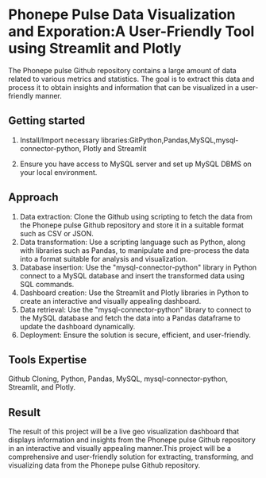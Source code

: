
# Phonepe Pulse Data Visualization and Exporation:A User-Friendly Tool using Streamlit and Plotly

The Phonepe pulse Github repository contains a large amount of data related to
various metrics and statistics. The goal is to extract this data and process it to obtain
insights and information that can be visualized in a user-friendly manner.


## Getting started

1) Install/Import necessary libraries:GitPython,Pandas,MySQL,mysql-connector-python, Plotly and Streamlit

2) Ensure you have access to MySQL server and set up MySQL DBMS on your local environment.
## Approach

1. Data extraction: Clone the Github using scripting to fetch the data from the Phonepe pulse Github repository and store it in a suitable format such as CSV or JSON.
2. Data transformation: Use a scripting language such as Python, along with libraries such as Pandas, to manipulate and pre-process the data into a format suitable for analysis and visualization.
3. Database insertion: Use the "mysql-connector-python" library in Python connect to a MySQL database and insert the transformed data using SQL commands.
4. Dashboard creation: Use the Streamlit and Plotly libraries in Python to create an interactive and visually appealing dashboard. 
5. Data retrieval: Use the "mysql-connector-python" library to connect to the MySQL database and fetch the data into a Pandas dataframe to update the dashboard dynamically.
6. Deployment: Ensure the solution is secure, efficient, and user-friendly. 
## Tools Expertise

Github Cloning, Python, Pandas, MySQL,
mysql-connector-python, Streamlit, and Plotly.
## Result

The result of this project will be a live geo visualization dashboard that displays
information and insights from the Phonepe pulse Github repository in an interactive
and visually appealing manner.This project will be a comprehensive and user-friendly solution
for extracting, transforming, and visualizing data from the Phonepe pulse Github
repository.
